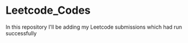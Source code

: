 # Leetcode_Codes
In this repository I'll be adding my Leetcode submissions which had run successfully

